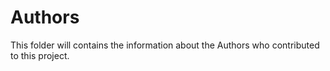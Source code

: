 # Authors

This folder will contains the information about the Authors who contributed to this project.
